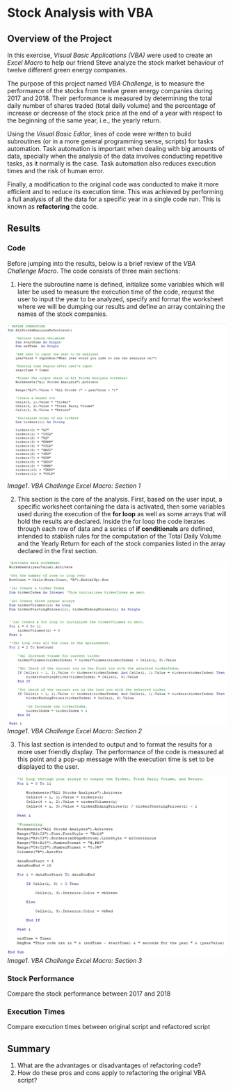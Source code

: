 <!-- Below is an image:
| ![image1](Graph_TotalDailyVolume.png) | 
|:--:| 
| *Image Foot Note* |

![image3](Graph_TotalDailyVolume.png)
*image_caption* -->

# Stock Analysis with VBA

## Overview of the Project
In this exercise, *Visual Basic Applications* *(VBA)* were used to create an *Excel Macro* to help our friend Steve analyze the stock market behaviour of twelve different green energy companies.

The purpose of this project named *VBA Challenge*, is to measure the performance of the stocks from twelve green energy companies during 2017 and 2018. Their performance is measured by determining the total daily number of shares traded (total daily volume) and the percentage of increase or decrease of the stock price at the end of a year with respect to the beginning of the same year, i.e., the yearly return.

Using the *Visual Basic Editor*, lines of code were written to build subroutines (or in a more general programming sense, scripts) for tasks automation. Task automation is important when dealing with big amounts of data, specially when the analysis of the data involves conducting repetitive tasks, as it normally is the case. Task automation also reduces execution times and the risk of human error.   

Finally, a modification to the original code was conducted to make it more efficient and to reduce its execution time. This was achieved by performing a full analysis of all the data for a specific year in a single code run. This is known as **refactoring** the code.   

## Results

### Code
Before jumping into the results, below is a brief review of the *VBA Challenge Macro*.  The code consists of three main sections:

1. Here the subroutine name is defined, initialize some variables which will later be used to measure the execution time of the code, request the user to input the year to be analyzed, specify and format the worksheet where we will be dumping our results and define an array containing the names of the stock companies. 

![Code_Section_1](./Resources/Code_Section_1.png)
*Image1. VBA Challenge Excel Macro: Section 1*

2. This section is the core of the analysis. First, based on the user input, a specific worksheet containing the data is activated, then some variables used during the execution of the **for loop** as well as some arrays that will hold the results are declared. Inside the for loop the code iterates through each row of data and a series of **if conditionals** are defined, intended to stablish rules for the computation of the Total Daily Volume and the Yearly Return for each of the stock companies listed in the array declared in the first section.

![Code_Section_2](./Resources/Code_Section_2.png)
*Image1. VBA Challenge Excel Macro: Section 2*

3.  This last section is intended to output and to format the results for a more user friendly display. The performance of the code is measured at this point and a pop-up message with the execution time is set to be displayed to the user.

![Code_Section_3](./Resources/Code_Section_3.png)
*Image1. VBA Challenge Excel Macro: Section 3*

### Stock Performance
Compare the stock performance between 2017 and 2018

### Execution Times
Compare execution times between original script and refactored script

## Summary
1. What are the advantages or disadvantages of refactoring code?
2. How do these pros and cons apply to refactoring the original VBA script?